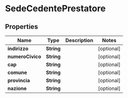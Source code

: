 

# SedeCedentePrestatore


## Properties

| Name | Type | Description | Notes |
|------------ | ------------- | ------------- | -------------|
|**indirizzo** | **String** |  |  [optional] |
|**numeroCivico** | **String** |  |  [optional] |
|**cap** | **String** |  |  [optional] |
|**comune** | **String** |  |  [optional] |
|**provincia** | **String** |  |  [optional] |
|**nazione** | **String** |  |  [optional] |



